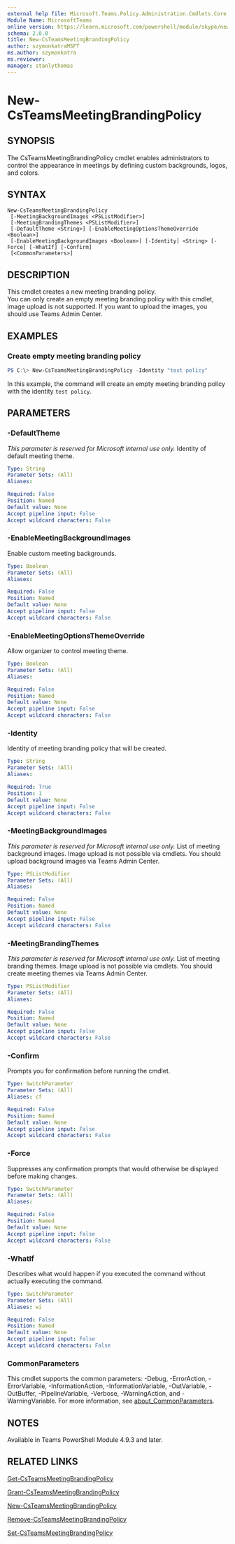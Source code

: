 ```yaml
---
external help file: Microsoft.Teams.Policy.Administration.Cmdlets.Core.dll-Help.xml
Module Name: MicrosoftTeams
online version: https://learn.microsoft.com/powershell/module/skype/new-csteamsmeetingbrandingpolicy
schema: 2.0.0
title: New-CsTeamsMeetingBrandingPolicy
author: szymonkatraMSFT
ms.author: szymonkatra
ms.reviewer:
manager: stanlythomas
---
```


# New-CsTeamsMeetingBrandingPolicy

## SYNOPSIS
The CsTeamsMeetingBrandingPolicy cmdlet enables administrators to control the appearance in meetings by defining custom backgrounds, logos, and colors.

## SYNTAX

```
New-CsTeamsMeetingBrandingPolicy
 [-MeetingBackgroundImages <PSListModifier>]
 [-MeetingBrandingThemes <PSListModifier>]
 [-DefaultTheme <String>] [-EnableMeetingOptionsThemeOverride <Boolean>]
 [-EnableMeetingBackgroundImages <Boolean>] [-Identity] <String> [-Force] [-WhatIf] [-Confirm]
 [<CommonParameters>]
```

## DESCRIPTION
This cmdlet creates a new meeting branding policy.  
You can only create an empty meeting branding policy with this cmdlet, image upload is not supported.
If you want to upload the images, you should use Teams Admin Center.

## EXAMPLES

### Create empty meeting branding policy
```powershell
PS C:\> New-CsTeamsMeetingBrandingPolicy -Identity "test policy"
```

In this example, the command will create an empty meeting branding policy with the identity `test policy`.

## PARAMETERS

### -DefaultTheme
*This parameter is reserved for Microsoft internal use only.*
Identity of default meeting theme.

```yaml
Type: String
Parameter Sets: (All)
Aliases:

Required: False
Position: Named
Default value: None
Accept pipeline input: False
Accept wildcard characters: False
```

### -EnableMeetingBackgroundImages
Enable custom meeting backgrounds.

```yaml
Type: Boolean
Parameter Sets: (All)
Aliases:

Required: False
Position: Named
Default value: None
Accept pipeline input: False
Accept wildcard characters: False
```

### -EnableMeetingOptionsThemeOverride
Allow organizer to control meeting theme.

```yaml
Type: Boolean
Parameter Sets: (All)
Aliases:

Required: False
Position: Named
Default value: None
Accept pipeline input: False
Accept wildcard characters: False
```

### -Identity
Identity of meeting branding policy that will be created.

```yaml
Type: String
Parameter Sets: (All)
Aliases:

Required: True
Position: 1
Default value: None
Accept pipeline input: False
Accept wildcard characters: False
```

### -MeetingBackgroundImages
*This parameter is reserved for Microsoft internal use only.*
List of meeting background images.
Image upload is not possible via cmdlets. You should upload background images via Teams Admin Center.

```yaml
Type: PSListModifier
Parameter Sets: (All)
Aliases:

Required: False
Position: Named
Default value: None
Accept pipeline input: False
Accept wildcard characters: False
```

### -MeetingBrandingThemes
*This parameter is reserved for Microsoft internal use only.*
List of meeting branding themes.
Image upload is not possible via cmdlets. You should create meeting themes via Teams Admin Center.

```yaml
Type: PSListModifier
Parameter Sets: (All)
Aliases:

Required: False
Position: Named
Default value: None
Accept pipeline input: False
Accept wildcard characters: False
```

### -Confirm
Prompts you for confirmation before running the cmdlet.

```yaml
Type: SwitchParameter
Parameter Sets: (All)
Aliases: cf

Required: False
Position: Named
Default value: None
Accept pipeline input: False
Accept wildcard characters: False
```

### -Force
Suppresses any confirmation prompts that would otherwise be displayed before making changes.

```yaml
Type: SwitchParameter
Parameter Sets: (All)
Aliases: 

Required: False
Position: Named
Default value: None
Accept pipeline input: False
Accept wildcard characters: False
```

### -WhatIf
Describes what would happen if you executed the command without actually executing the command.

```yaml
Type: SwitchParameter
Parameter Sets: (All)
Aliases: wi

Required: False
Position: Named
Default value: None
Accept pipeline input: False
Accept wildcard characters: False
```

### CommonParameters
This cmdlet supports the common parameters: -Debug, -ErrorAction, -ErrorVariable, -InformationAction, -InformationVariable, -OutVariable, -OutBuffer, -PipelineVariable, -Verbose, -WarningAction, and -WarningVariable. For more information, see [about_CommonParameters](https://go.microsoft.com/fwlink/?LinkID=113216).

## NOTES

Available in Teams PowerShell Module 4.9.3 and later.

## RELATED LINKS

[Get-CsTeamsMeetingBrandingPolicy](Get-CsTeamsMeetingBrandingPolicy.md)

[Grant-CsTeamsMeetingBrandingPolicy](Grant-CsTeamsMeetingBrandingPolicy.md)

[New-CsTeamsMeetingBrandingPolicy](New-CsTeamsMeetingBrandingPolicy.md)

[Remove-CsTeamsMeetingBrandingPolicy](Remove-CsTeamsMeetingBrandingPolicy.md)

[Set-CsTeamsMeetingBrandingPolicy](Set-CsTeamsMeetingBrandingPolicy.md)